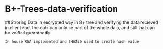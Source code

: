 # B+-Trees-data-verification
##Stroring Data in encrypted way in B+ tree and verifying the data recieved in client end. the data can only be part of the whole data, and still that can be veified guranteedly
```shell
In house RSA implemented and SHA256 used to create hash value. 

```
